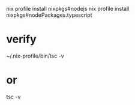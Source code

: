 nix profile install nixpkgs#nodejs
nix profile install nixpkgs#nodePackages.typescript
# verify
~/.nix-profile/bin/tsc -v
# or
tsc -v

